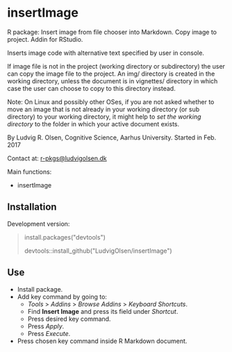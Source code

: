 
<!-- README.md is generated from README.Rmd. Please edit that file -->
insertImage
===========

R package: Insert image from file chooser into Markdown. Copy image to project. Addin for RStudio.

Inserts image code with alternative text specified by user in console.

If image file is not in the project (working directory or subdirectory) the user can copy the image file to the project. An img/ directory is created in the working directory, unless the document is in vignettes/ directory in which case the user can choose to copy to this directory instead.

Note: On Linux and possibly other OSes, if you are not asked whether to move an image that is not already in your working directory (or sub directory) to your working directory, it might help to *set the working directory* to the folder in which your active document exists.

By Ludvig R. Olsen,
Cognitive Science, Aarhus University.
Started in Feb. 2017

Contact at:
<r-pkgs@ludvigolsen.dk>

Main functions:

-   insertImage

Installation
------------

Development version:

> install.packages("devtools")
>
> devtools::install\_github("LudvigOlsen/insertImage")

Use
---

-   Install package.
-   Add key command by going to:
    -   *Tools* &gt; *Addins* &gt; *Browse Addins* &gt; *Keyboard Shortcuts*.
    -   Find **Insert Image** and press its field under *Shortcut*.
    -   Press desired key command.
    -   Press *Apply*.
    -   Press *Execute*.
-   Press chosen key command inside R Markdown document.
